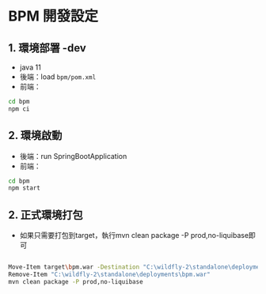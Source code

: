 # BPM 開發設定
## 1. 環境部署 -dev
- java 11
- 後端：load `bpm/pom.xml`
- 前端：
```bash
cd bpm
npm ci
```
## 2. 環境啟動
- 後端：run SpringBootApplication
- 前端：
```bash
cd bpm
npm start
```
## 2. 正式環境打包
- 如果只需要打包到target，執行mvn clean package -P prod,no-liquibase即可
```bash

Move-Item target\bpm.war -Destination "C:\wildfly-2\standalone\deployments"
Remove-Item "C:\wildfly-2\standalone\deployments\bpm.war"
mvn clean package -P prod,no-liquibase
```

